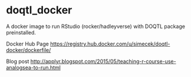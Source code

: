 # doqtl_docker

A docker image to run RStudio (rocker/hadleyverse) with DOQTL package preinstalled.

Docker Hub Page
https://registry.hub.docker.com/u/simecek/doqtl-docker/dockerfile/

Blog post
http://applyr.blogspot.com/2015/05/teaching-r-course-use-analogsea-to-run.html
